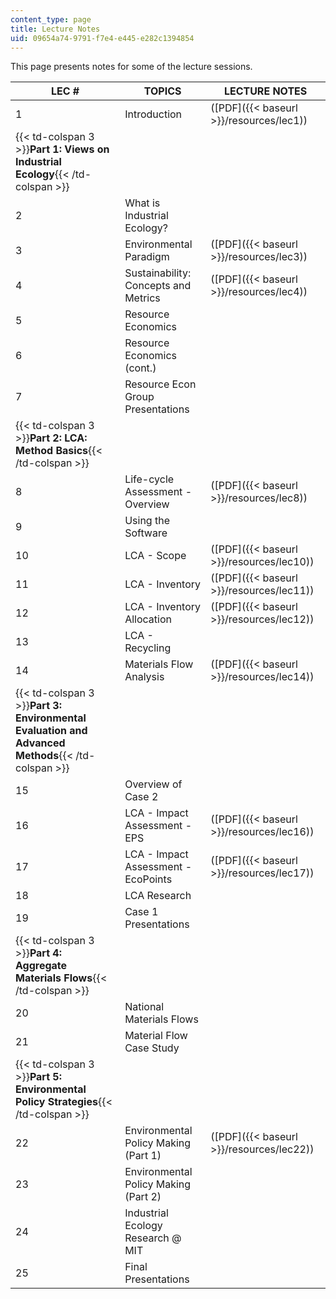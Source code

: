 ```yaml
---
content_type: page
title: Lecture Notes
uid: 09654a74-9791-f7e4-e445-e282c1394854
---
```


This page presents notes for some of the lecture sessions.

| LEC # | TOPICS | LECTURE NOTES |
| --- | --- | --- |
| 1 | Introduction | ([PDF]({{< baseurl >}}/resources/lec1)) |
| {{< td-colspan 3 >}}**Part 1: Views on Industrial Ecology**{{< /td-colspan >}} |||
| 2 | What is Industrial Ecology? | &nbsp; |
| 3 | Environmental Paradigm | ([PDF]({{< baseurl >}}/resources/lec3)) |
| 4 | Sustainability: Concepts and Metrics | ([PDF]({{< baseurl >}}/resources/lec4)) |
| 5 | Resource Economics | &nbsp; |
| 6 | Resource Economics (cont.) | &nbsp; |
| 7 | Resource Econ Group Presentations | &nbsp; |
| {{< td-colspan 3 >}}**Part 2: LCA: Method Basics**{{< /td-colspan >}} |||
| 8 | Life-cycle Assessment - Overview | ([PDF]({{< baseurl >}}/resources/lec8)) |
| 9 | Using the Software | &nbsp; |
| 10 | LCA - Scope | ([PDF]({{< baseurl >}}/resources/lec10)) |
| 11 | LCA - Inventory | ([PDF]({{< baseurl >}}/resources/lec11)) |
| 12 | LCA - Inventory Allocation | ([PDF]({{< baseurl >}}/resources/lec12)) |
| 13 | LCA - Recycling | &nbsp; |
| 14 | Materials Flow Analysis | ([PDF]({{< baseurl >}}/resources/lec14)) |
| {{< td-colspan 3 >}}**Part 3: Environmental Evaluation and Advanced Methods**{{< /td-colspan >}} |||
| 15 | Overview of Case 2 | &nbsp; |
| 16 | LCA - Impact Assessment - EPS | ([PDF]({{< baseurl >}}/resources/lec16)) |
| 17 | LCA - Impact Assessment - EcoPoints | ([PDF]({{< baseurl >}}/resources/lec17)) |
| 18 | LCA Research | &nbsp; |
| 19 | Case 1 Presentations | &nbsp; |
| {{< td-colspan 3 >}}**Part 4: Aggregate Materials Flows**{{< /td-colspan >}} |||
| 20 | National Materials Flows | &nbsp; |
| 21 | Material Flow Case Study | &nbsp; |
| {{< td-colspan 3 >}}**Part 5: Environmental Policy Strategies**{{< /td-colspan >}} |||
| 22 | Environmental Policy Making (Part 1) | ([PDF]({{< baseurl >}}/resources/lec22)) |
| 23 | Environmental Policy Making (Part 2) | &nbsp; |
| 24 | Industrial Ecology Research @ MIT | &nbsp; |
| 25 | Final Presentations |